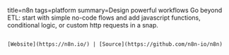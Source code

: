 title=n8n
tags=platform
summary=Design powerful workflows Go beyond ETL: start with simple no-code flows and add javascript functions, conditional logic, or custom http requests in a snap.
~~~~~~

[Website](https://n8n.io/) | [Source](https://github.com/n8n-io/n8n)

